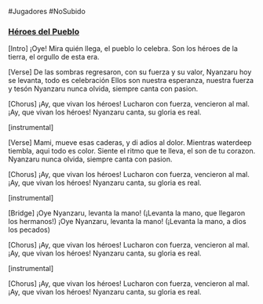 #Jugadores #NoSubido 
### [Héroes del Pueblo](https://suno.com/song/0331c195-c6d0-4790-a2a1-893d5f646045)

[Intro]
¡Oye!
Mira quién llega, el pueblo lo celebra.
Son los héroes de la tierra, el orgullo de esta era.

[Verse]
De las sombras regresaron, con su fuerza y su valor,
Nyanzaru hoy se levanta, todo es celebración
Ellos son nuestra esperanza, nuestra fuerza y tesón
Nyanzaru nunca olvida, siempre canta con pasion.

[Chorus]
¡Ay, que vivan los héroes!
Lucharon con fuerza, vencieron al mal.
¡Ay, que vivan los héroes!
Nyanzaru canta, su gloria es real.

[instrumental]

[Verse]
Mami, mueve esas caderas, y di adios al dolor.
Mientras waterdeep tiembla, aqui todo es color.
Siente el ritmo que te lleva, el son de tu corazon.
Nyanzaru nunca olvida, siempre canta con pasion.

[Chorus]
¡Ay, que vivan los héroes!
Lucharon con fuerza, vencieron al mal.
¡Ay, que vivan los héroes!
Nyanzaru canta, su gloria es real.

[instrumental]

[Bridge]
¡Oye Nyanzaru, levanta la mano!
(¡Levanta la mano, que llegaron los hermanos!)
¡Oye Nyanzaru, levanta la mano!
(¡Levanta la mano, a dios los pecados)

[Chorus]
¡Ay, que vivan los héroes!
Lucharon con fuerza, vencieron al mal.
¡Ay, que vivan los héroes!
Nyanzaru canta, su gloria es real.

[instrumental]

[Chorus]
¡Ay, que vivan los héroes!
Lucharon con fuerza, vencieron al mal.
¡Ay, que vivan los héroes!
Nyanzaru canta, su gloria es real.